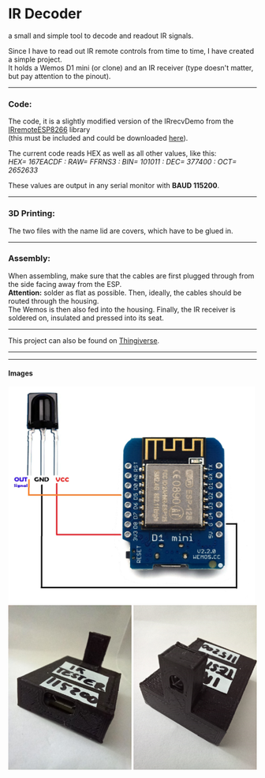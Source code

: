 # IR Decoder
a small and simple tool to decode and readout IR signals.

Since I have to read out IR remote controls from time to time, I have created a simple project.\
It holds a Wemos D1 mini (or clone) and an IR receiver (type doesn't matter, but pay attention to the pinout).

----
### Code:
The code, it is a slightly modified version of the IRrecvDemo from the [IRremoteESP8266](https://github.com/crankyoldgit/IRremoteESP8266 "IRremoteESP8266") library \
(this must be included and could be downloaded [here](https://github.com/crankyoldgit/IRremoteESP8266/blob/master/src/IRremoteESP8266.h "here")).

The current code reads HEX as well as all other values, like this:\
*HEX= 167EACDF : RAW= FFRNS3 : BIN= 101011 : DEC= 377400 : OCT= 2652633*

These values are output in any serial monitor with **BAUD 115200**.

-----
### 3D Printing:
The two files with the name lid are covers, which have to be glued in.

-----
### Assembly:
When assembling, make sure that the cables are first plugged through from the side facing away from the ESP.\
**Attention:** solder as flat as possible.
Then, ideally, the cables should be routed through the housing.\
The Wemos is then also fed into the housing.
Finally, the IR receiver is soldered on, insulated and pressed into its seat.

---

This project can also be found on [Thingiverse](https://www.thingiverse.com/thing:6633395 "Thingiverse").

---
---
#### Images
<img src="https://github.com/TueftelTyp/irDecoder/blob/main/images/wiring.jpg" width="500"> \
<img src="https://github.com/TueftelTyp/irDecoder/blob/main/images/back.jpg" width="250"> <img src="https://github.com/TueftelTyp/irDecoder/blob/main/images/front.jpg" width="250"> 
